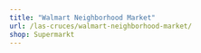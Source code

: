 ```yaml
---
title: "Walmart Neighborhood Market"
url: /las-cruces/walmart-neighborhood-market/
shop: Supermarkt
---
```

